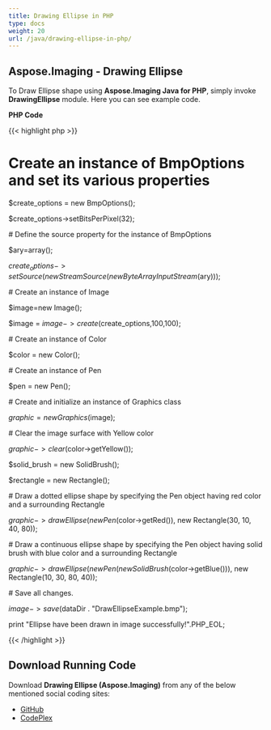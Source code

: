 ```yaml
---
title: Drawing Ellipse in PHP
type: docs
weight: 20
url: /java/drawing-ellipse-in-php/
---
```


## **Aspose.Imaging - Drawing Ellipse**
To Draw Ellipse shape using **Aspose.Imaging Java for PHP**, simply invoke **DrawingEllipse** module. Here you can see example code.

**PHP Code**

{{< highlight php >}}

 # Create an instance of BmpOptions and set its various properties

$create_options = new BmpOptions();

$create_options->setBitsPerPixel(32);

\# Define the source property for the instance of BmpOptions

$ary=array();

$create_options->setSource(new StreamSource(new ByteArrayInputStream($ary)));

\# Create an instance of Image

$image=new Image();

$image = $image->create($create_options,100,100);

\# Create an instance of Color

$color = new Color();

\# Create an instance of Pen

$pen = new Pen();

\# Create and initialize an instance of Graphics class

$graphic = new Graphics($image);

\# Clear the image surface with Yellow color

$graphic->clear($color->getYellow());

$solid_brush = new SolidBrush();

$rectangle = new Rectangle();

\# Draw a dotted ellipse shape by specifying the Pen object having red color and a surrounding Rectangle

$graphic->drawEllipse(new Pen($color->getRed()), new Rectangle(30, 10, 40, 80));

\# Draw a continuous ellipse shape by specifying the Pen object having solid brush with blue color and a surrounding Rectangle

$graphic->drawEllipse(new Pen(new SolidBrush($color->getBlue())), new Rectangle(10, 30, 80, 40));

\# Save all changes.

$image->save($dataDir . "DrawEllipseExample.bmp");

print "Ellipse have been drawn in image successfully!".PHP_EOL;

{{< /highlight >}}
## **Download Running Code**
Download **Drawing Ellipse (Aspose.Imaging)** from any of the below mentioned social coding sites:

- [GitHub](https://github.com/aspose-imaging/Aspose.Imaging-for-Java/blob/master/Plugins/Aspose_Imaging_Java_for_PHP/src/aspose/imaging/DrawingImages/DrawingEllipse.php)
- [CodePlex](https://archive.codeplex.com/?p=asposeimagingjavaphp#src/aspose/imaging/DrawingImages/DrawingEllipse.php)
